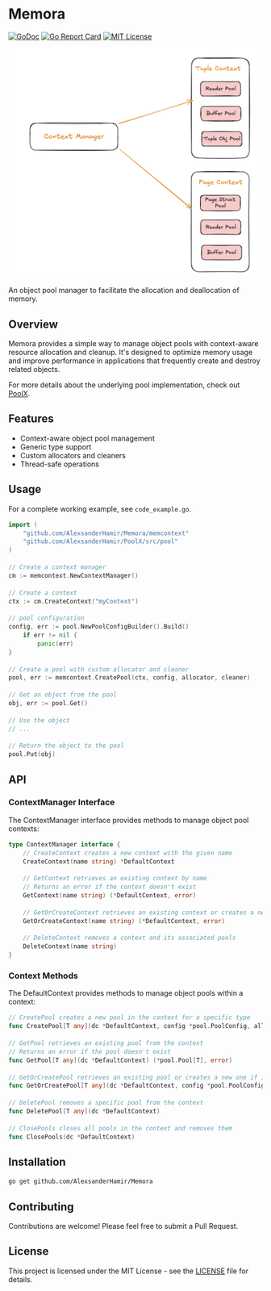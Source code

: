 # Memora

[![GoDoc](https://pkg.go.dev/badge/github.com/AlexsanderHamir/Memora)](https://pkg.go.dev/github.com/AlexsanderHamir/Memora)
[![Go Report Card](https://goreportcard.com/badge/github.com/AlexsanderHamir/Memora)](https://goreportcard.com/report/github.com/AlexsanderHamir/Memora)
[![MIT License](https://img.shields.io/badge/license-MIT-blue.svg)](LICENSE)

![Memora Example](example.png)

An object pool manager to facilitate the allocation and deallocation of memory.

## Overview

Memora provides a simple way to manage object pools with context-aware resource allocation and cleanup. It's designed to optimize memory usage and improve performance in applications that frequently create and destroy related objects.

For more details about the underlying pool implementation, check out [PoolX](https://github.com/AlexsanderHamir/PoolX).

## Features

- Context-aware object pool management
- Generic type support
- Custom allocators and cleaners
- Thread-safe operations

## Usage

For a complete working example, see `code_example.go`.

```go
import (
	"github.com/AlexsanderHamir/Memora/memcontext"
	"github.com/AlexsanderHamir/PoolX/src/pool"
)

// Create a context manager
cm := memcontext.NewContextManager()

// Create a context
ctx := cm.CreateContext("myContext")

// pool configuration
config, err := pool.NewPoolConfigBuilder().Build()
	if err != nil {
		panic(err)
}

// Create a pool with custom allocator and cleaner
pool, err := memcontext.CreatePool(ctx, config, allocator, cleaner)

// Get an object from the pool
obj, err := pool.Get()

// Use the object
// ...

// Return the object to the pool
pool.Put(obj)
```

## API

### ContextManager Interface

The ContextManager interface provides methods to manage object pool contexts:

```go
type ContextManager interface {
    // CreateContext creates a new context with the given name
    CreateContext(name string) *DefaultContext

    // GetContext retrieves an existing context by name
    // Returns an error if the context doesn't exist
    GetContext(name string) (*DefaultContext, error)

    // GetOrCreateContext retrieves an existing context or creates a new one if it doesn't exist
    GetOrCreateContext(name string) (*DefaultContext, error)

    // DeleteContext removes a context and its associated pools
    DeleteContext(name string)
}
```

### Context Methods

The DefaultContext provides methods to manage object pools within a context:

```go
// CreatePool creates a new pool in the context for a specific type
func CreatePool[T any](dc *DefaultContext, config *pool.PoolConfig, allocator func() T, cleaner func(T)) (*pool.Pool[T], error)

// GetPool retrieves an existing pool from the context
// Returns an error if the pool doesn't exist
func GetPool[T any](dc *DefaultContext) (*pool.Pool[T], error)

// GetOrCreatePool retrieves an existing pool or creates a new one if it doesn't exist
func GetOrCreatePool[T any](dc *DefaultContext, config *pool.PoolConfig, allocator func() T, cleaner func(T)) (*pool.Pool[T], error)

// DeletePool removes a specific pool from the context
func DeletePool[T any](dc *DefaultContext)

// ClosePools closes all pools in the context and removes them
func ClosePools(dc *DefaultContext)
```

## Installation

```bash
go get github.com/AlexsanderHamir/Memora
```

## Contributing

Contributions are welcome! Please feel free to submit a Pull Request.

## License

This project is licensed under the MIT License - see the [LICENSE](LICENSE) file for details.
